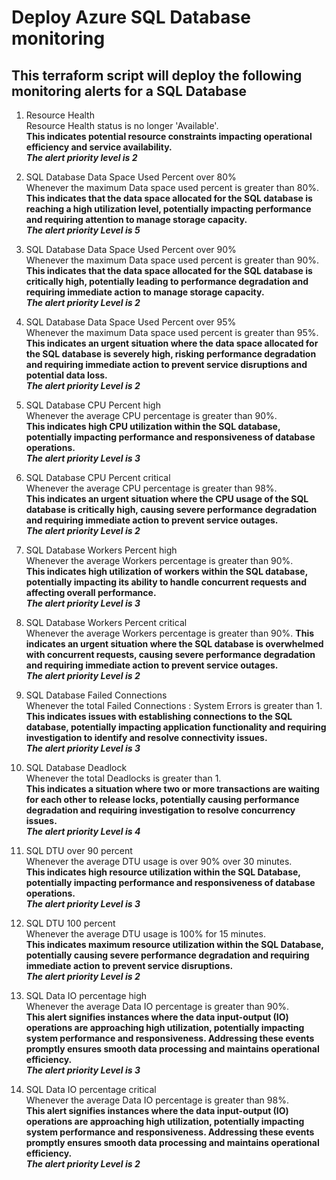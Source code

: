 # Deploy Azure SQL Database monitoring
## This terraform script will deploy the following monitoring alerts for a SQL Database

1. Resource Health  
Resource Health status is no longer 'Available'.  
**This indicates potential resource constraints impacting operational efficiency and service availability.**    
***The alert priority level is 2***  

2. SQL Database Data Space Used Percent over 80%  
Whenever the maximum Data space used percent is greater than 80%.  
**This indicates that the data space allocated for the SQL database is reaching a high utilization level, potentially impacting performance and requiring attention to manage storage capacity.**  
***The alert priority Level is 5***  

3. SQL Database Data Space Used Percent over 90%  
Whenever the maximum Data space used percent is greater than 90%.  
**This indicates that the data space allocated for the SQL database is critically high, potentially leading to performance degradation and requiring immediate action to manage storage capacity.**  
***The alert priority Level is 2***  

4. SQL Database Data Space Used Percent over 95%  
Whenever the maximum Data space used percent is greater than 95%.  
**This indicates an urgent situation where the data space allocated for the SQL database is severely high, risking performance degradation and requiring immediate action to prevent service disruptions and potential data loss.**  
***The alert priority Level is 2***  

5. SQL Database CPU Percent high  
Whenever the average CPU percentage is greater than 90%.  
**This indicates high CPU utilization within the SQL database, potentially impacting performance and responsiveness of database operations.**  
***The alert priority Level is 3***  

6. SQL Database CPU Percent critical  
Whenever the average CPU percentage is greater than 98%.  
**This indicates an urgent situation where the CPU usage of the SQL database is critically high, causing severe performance degradation and requiring immediate action to prevent service outages.**  
***The alert priority Level is 2***

7. SQL Database Workers Percent high  
Whenever the average Workers percentage is greater than 90%.  
**This indicates high utilization of workers within the SQL database, potentially impacting its ability to handle concurrent requests and affecting overall performance.**  
***The alert priority Level is 3***  

8. SQL Database Workers Percent critical  
Whenever the average Workers percentage is greater than 90%.
**This indicates an urgent situation where the SQL database is overwhelmed with concurrent requests, causing severe performance degradation and requiring immediate action to prevent service outages.**  
***The alert priority Level is 2***  

9. SQL Database Failed Connections  
Whenever the total Failed Connections : System Errors is greater than 1.
**This indicates issues with establishing connections to the SQL database, potentially impacting application functionality and requiring investigation to identify and resolve connectivity issues.**  
***The alert priority Level is 3***  

10. SQL Database Deadlock  
Whenever the total Deadlocks is greater than 1.  
**This indicates a situation where two or more transactions are waiting for each other to release locks, potentially causing performance degradation and requiring investigation to resolve concurrency issues.**  
***The alert priority Level is 4***  

11. SQL DTU over 90 percent  
Whenever the average DTU usage is over 90% over 30 minutes.  
**This indicates high resource utilization within the SQL Database, potentially impacting performance and responsiveness of database operations.**  
***The alert priority Level is 3***  

12. SQL DTU 100 percent  
Whenever the average DTU usage is 100% for 15 minutes.  
**This indicates maximum resource utilization within the SQL Database, potentially causing severe performance degradation and requiring immediate action to prevent service disruptions.**  
***The alert priority Level is 2***  

13. SQL Data IO percentage high  
Whenever the average Data IO percentage is greater than 90%.  
**This alert signifies instances where the data input-output (IO) operations are approaching high utilization, potentially impacting system performance and responsiveness. Addressing these events promptly ensures smooth data processing and maintains operational efficiency.**  
***The alert priority Level is 3***  

14. SQL Data IO percentage critical  
Whenever the average Data IO percentage is greater than 98%.  
**This alert signifies instances where the data input-output (IO) operations are approaching high utilization, potentially impacting system performance and responsiveness. Addressing these events promptly ensures smooth data processing and maintains operational efficiency.**  
***The alert priority Level is 2***  